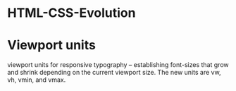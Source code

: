 # HTML-CSS-Evolution
# Viewport units
viewport units for responsive typography – establishing font-sizes that grow and shrink depending on the current viewport size. 
The new units are vw, vh, vmin, and vmax.
